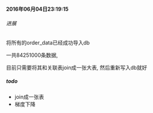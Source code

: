 #### 2016年06月04日23:19:15
###### 进展
将所有的order_data已经成功导入db

一共84251000条数据, 

目前只需要将其和关联表join成一张大表, 然后重新写入db就好

##### todo
* join成一张表
* 梯度下降 
